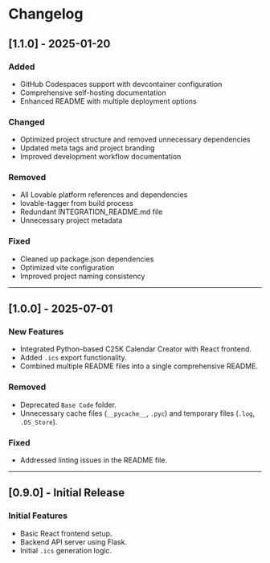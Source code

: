 # Changelog

## [1.1.0] - 2025-01-20

### Added

- GitHub Codespaces support with devcontainer configuration
- Comprehensive self-hosting documentation
- Enhanced README with multiple deployment options

### Changed

- Optimized project structure and removed unnecessary dependencies
- Updated meta tags and project branding
- Improved development workflow documentation

### Removed

- All Lovable platform references and dependencies
- lovable-tagger from build process
- Redundant INTEGRATION_README.md file
- Unnecessary project metadata

### Fixed

- Cleaned up package.json dependencies
- Optimized vite configuration
- Improved project naming consistency

---

## [1.0.0] - 2025-07-01

### New Features

- Integrated Python-based C25K Calendar Creator with React frontend.
- Added `.ics` export functionality.
- Combined multiple README files into a single comprehensive README.

### Removed

- Deprecated `Base Code` folder.
- Unnecessary cache files (`__pycache__`, `.pyc`) and temporary files (`.log`, `.DS_Store`).

### Fixed

- Addressed linting issues in the README file.

---

## [0.9.0] - Initial Release

### Initial Features

- Basic React frontend setup.
- Backend API server using Flask.
- Initial `.ics` generation logic.
